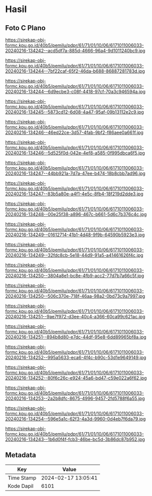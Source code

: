 # Hasil

## Foto C Plano

https://sirekap-obj-formc.kpu.go.id/40b5/pemilu/pdpr/61/71/01/10/06/6171011006033-20240216-134242--acd5df7a-885d-4666-96a4-9d1011240bc9.jpg

https://sirekap-obj-formc.kpu.go.id/40b5/pemilu/pdpr/61/71/01/10/06/6171011006033-20240216-134244--7bf22caf-65f2-46da-b688-86887281783d.jpg

https://sirekap-obj-formc.kpu.go.id/40b5/pemilu/pdpr/61/71/01/10/06/6171011006033-20240216-134244--6d9ecbe3-c08f-4418-97cf-70a3c946594a.jpg

https://sirekap-obj-formc.kpu.go.id/40b5/pemilu/pdpr/61/71/01/10/06/6171011006033-20240216-134245--5873cd12-6d08-4a47-95af-09b13112e2c9.jpg

https://sirekap-obj-formc.kpu.go.id/40b5/pemilu/pdpr/61/71/01/10/06/6171011006033-20240216-134246--46ed22ce-3d57-4fab-9bf2-f86aee0a661f.jpg

https://sirekap-obj-formc.kpu.go.id/40b5/pemilu/pdpr/61/71/01/10/06/6171011006033-20240216-134246--5d525f0d-042e-4ef8-a585-0f995dbca6f5.jpg

https://sirekap-obj-formc.kpu.go.id/40b5/pemilu/pdpr/61/71/01/10/06/6171011006033-20240216-134247--44bb921a-7d7a-47ee-b474-18b8cbb7ad96.jpg

https://sirekap-obj-formc.kpu.go.id/40b5/pemilu/pdpr/61/71/01/10/06/6171011006033-20240216-134247--83b5a80e-a4f1-4e5c-8fb4-18f219d2dde3.jpg

https://sirekap-obj-formc.kpu.go.id/40b5/pemilu/pdpr/61/71/01/10/06/6171011006033-20240216-134248--00e25f38-a896-467c-b661-5d6c7b376c4c.jpg

https://sirekap-obj-formc.kpu.go.id/40b5/pemilu/pdpr/61/71/01/10/06/6171011006033-20240216-134249--01612714-41b1-4d48-9f9b-64590b5923e3.jpg

https://sirekap-obj-formc.kpu.go.id/40b5/pemilu/pdpr/61/71/01/10/06/6171011006033-20240216-134249--32fdc8cb-5e18-44d9-91a5-a41461626f4c.jpg

https://sirekap-obj-formc.kpu.go.id/40b5/pemilu/pdpr/61/71/01/10/06/6171011006033-20240216-134250--3804a8e1-bc8e-4fb9-acc2-77d7b7a66c5f.jpg

https://sirekap-obj-formc.kpu.go.id/40b5/pemilu/pdpr/61/71/01/10/06/6171011006033-20240216-134250--506c370e-718f-46aa-98a2-0bd73c9a7997.jpg

https://sirekap-obj-formc.kpu.go.id/40b5/pemilu/pdpr/61/71/01/10/06/6171011006033-20240216-134251--9ae7f972-d3ee-40c4-a366-60ca99c621ac.jpg

https://sirekap-obj-formc.kpu.go.id/40b5/pemilu/pdpr/61/71/01/10/06/6171011006033-20240216-134251--894b8d80-e7dc-44df-95e8-6dd89965bf8a.jpg

https://sirekap-obj-formc.kpu.go.id/40b5/pemilu/pdpr/61/71/01/10/06/6171011006033-20240216-134252--995a5633-eca6-4f4c-b90c-53d1e9649149.jpg

https://sirekap-obj-formc.kpu.go.id/40b5/pemilu/pdpr/61/71/01/10/06/6171011006033-20240216-134252--80f6c26c-e924-45a6-bd47-c59e022a6f62.jpg

https://sirekap-obj-formc.kpu.go.id/40b5/pemilu/pdpr/61/71/01/10/06/6171011006033-20240216-134253--2a2b8dfc-8675-4996-9457-2fd5788f6a55.jpg

https://sirekap-obj-formc.kpu.go.id/40b5/pemilu/pdpr/61/71/01/10/06/6171011006033-20240216-134254--596e5a1c-62f3-4a3d-9960-0d4eb7f6da79.jpg

https://sirekap-obj-formc.kpu.go.id/40b5/pemilu/pdpr/61/71/01/10/06/6171011006033-20240216-134243--1b6d0f4f-fcb3-46be-bc5d-3b86dc87b952.jpg


## Metadata

| Key        | Value               |
| ---------- | ------------------- |
| Time Stamp | 2024-02-17 13:05:41 |
| Kode Dapil | 6101                |



